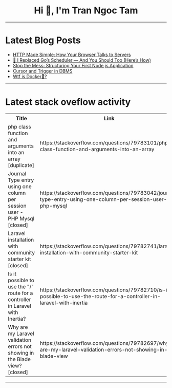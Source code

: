 <h1 align="center">Hi 👋, I'm Tran Ngoc Tam</h1>

---

# Latest Blog Posts 
<!-- BLOG-POST-LIST:START -->
- [HTTP Made Simple: How Your Browser Talks to Servers](https://dev.to/parthi_rp/http-made-simple-how-your-browser-talks-to-servers-2f60)
- [🚀 I Replaced Go’s Scheduler — And You Should Too &lpar;Here’s How&rpar;](https://dev.to/jiil07/i-replaced-gos-scheduler-and-you-should-too-heres-how-5f1l)
- [Stop the Mess: Structuring Your First Node.js Application](https://dev.to/salehahmedmahin/stop-the-mess-structuring-your-first-nodejs-application-3131)
- [Cursor and Trigger in DBMS](https://dev.to/mbewe_catherine24cb068_6/cursor-and-trigger-in-dbms-4fl3)
- [Wtf is Docker🐳?](https://dev.to/erlan_akbar/wtf-is-docker-2bej)
<!-- BLOG-POST-LIST:END -->

---

# Latest stack oveflow activity
<table>
  <tr><th>Title</th><th>Link</th></tr>
  <!-- STACKOVERFLOW:START --><tr><td>php class function and arguments into an array [duplicate]</td><td>https://stackoverflow.com/questions/79783101/php-class-function-and-arguments-into-an-array</td></tr><tr><td>Journal Type entry using one column per session user - PHP Mysql [closed]</td><td>https://stackoverflow.com/questions/79783042/journal-type-entry-using-one-column-per-session-user-php-mysql</td></tr><tr><td>Laravel installation with community starter kit [closed]</td><td>https://stackoverflow.com/questions/79782741/laravel-installation-with-community-starter-kit</td></tr><tr><td>Is it possible to use the &quot;/&quot; route for a controller in Laravel with Inertia?</td><td>https://stackoverflow.com/questions/79782710/is-it-possible-to-use-the-route-for-a-controller-in-laravel-with-inertia</td></tr><tr><td>Why are my Laravel validation errors not showing in the Blade view? [closed]</td><td>https://stackoverflow.com/questions/79782697/why-are-my-laravel-validation-errors-not-showing-in-the-blade-view</td></tr><!-- STACKOVERFLOW:END -->
</table>

---


